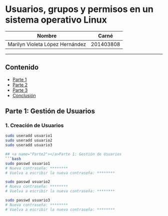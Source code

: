 # Usuarios, grupos y permisos en un sistema operativo Linux

| Nombre | Carné |
|-------|--------|
| Marilyn Violeta López Hernández     | 201403808      |


---

## Contenido
- [Parte 1](#Parte1)
- [Parte 2](#Parte2)
- [Parte 3](#Parte3)
- [Conclusión](#Conclusion)

## <a name="Parte1"></a>Parte 1: Gestión de Usuarios
### 1. Creación de Usuarios
```bash
sudo useradd usuario1
sudo useradd usuario2
sudo useradd usuario3

## <a name="Parte2"></a>Parte 1: Gestión de Usuarios
```bash
sudo passwd usuario1
# Nueva contraseña: ********
# Vuelva a escribir la nueva contraseña: ********

sudo passwd usuario2
# Nueva contraseña: ********
# Vuelva a escribir la nueva contraseña: ********

sudo passwd usuario3
# Nueva contraseña: ********
# Vuelva a escribir la nueva contraseña: ********


